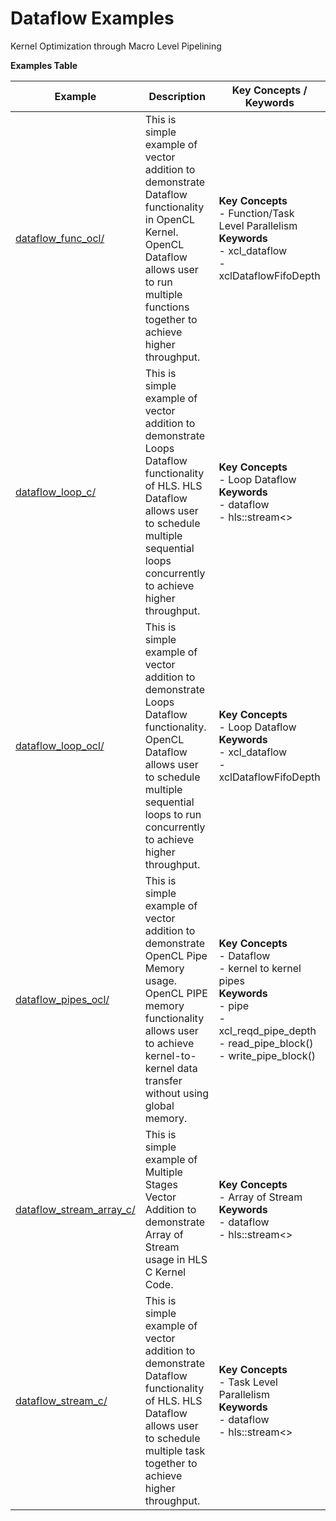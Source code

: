 Dataflow Examples
==================================
Kernel Optimization through Macro Level Pipelining

 __Examples Table__ 

Example        | Description           | Key Concepts / Keywords 
---------------|-----------------------|-------------------------
[dataflow_func_ocl/][]|This is simple example of vector addition to demonstrate Dataflow functionality in OpenCL Kernel. OpenCL Dataflow allows user to run multiple functions together to achieve higher throughput.|__Key__ __Concepts__<br> - Function/Task Level Parallelism<br>__Keywords__<br> - xcl_dataflow<br> - xclDataflowFifoDepth
[dataflow_loop_c/][]|This is simple example of vector addition to demonstrate Loops Dataflow functionality of HLS. HLS Dataflow allows user to schedule multiple sequential loops concurrently to achieve higher throughput.|__Key__ __Concepts__<br> - Loop Dataflow<br>__Keywords__<br> - dataflow<br> - hls::stream<>
[dataflow_loop_ocl/][]|This is simple example of vector addition to demonstrate Loops Dataflow functionality. OpenCL Dataflow allows user to schedule multiple sequential loops to run concurrently to achieve higher throughput.|__Key__ __Concepts__<br> - Loop Dataflow<br>__Keywords__<br> - xcl_dataflow<br> - xclDataflowFifoDepth
[dataflow_pipes_ocl/][]|This is simple example of vector addition to demonstrate OpenCL Pipe Memory usage. OpenCL PIPE memory functionality allows user to achieve kernel-to-kernel data transfer without using global memory.|__Key__ __Concepts__<br> - Dataflow<br> - kernel to kernel pipes<br>__Keywords__<br> - pipe<br> - xcl_reqd_pipe_depth<br> - read_pipe_block()<br> - write_pipe_block()
[dataflow_stream_array_c/][]|This is simple example of Multiple Stages Vector Addition to demonstrate Array of Stream usage in HLS C Kernel Code.|__Key__ __Concepts__<br> - Array of Stream<br>__Keywords__<br> - dataflow<br> - hls::stream<>
[dataflow_stream_c/][]|This is simple example of vector addition to demonstrate Dataflow functionality of HLS. HLS Dataflow allows user to schedule multiple task together to achieve higher throughput.|__Key__ __Concepts__<br> - Task Level Parallelism<br>__Keywords__<br> - dataflow<br> - hls::stream<>

[.]:.
[dataflow_func_ocl/]:dataflow_func_ocl/
[dataflow_loop_c/]:dataflow_loop_c/
[dataflow_loop_ocl/]:dataflow_loop_ocl/
[dataflow_pipes_ocl/]:dataflow_pipes_ocl/
[dataflow_stream_array_c/]:dataflow_stream_array_c/
[dataflow_stream_c/]:dataflow_stream_c/
